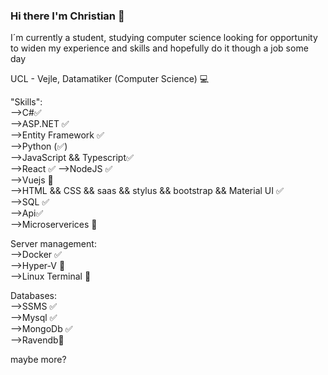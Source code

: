 ### Hi there I'm Christian 👋

I´m currently a student, studying computer science looking for opportunity to widen my experience and skills and hopefully do it though a job some day

UCL - Vejle, Datamatiker (Computer Science) 💻

"Skills":  
-->C#✅  
-->ASP.NET ✅  
-->Entity Framework ✅  
-->Python (✅)  
-->JavaScript && Typescript✅  
-->React ✅ 
-->NodeJS ✅  
-->Vuejs 🤔   
-->HTML && CSS && saas && stylus && bootstrap && Material UI ✅    
-->SQL ✅  
-->Api✅  
-->Microserverices 🤔  

Server management:  
-->Docker ✅  
-->Hyper-V 🤔  
-->Linux Terminal 🤔  

Databases:  
-->SSMS  ✅  
-->Mysql ✅  
-->MongoDb ✅  
-->Ravendb🤔  

maybe more?
